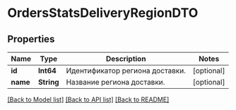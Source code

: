 # OrdersStatsDeliveryRegionDTO

## Properties
Name | Type | Description | Notes
------------ | ------------- | ------------- | -------------
**id** | **Int64** | Идентификатор региона доставки. | [optional] 
**name** | **String** | Название региона доставки. | [optional] 

[[Back to Model list]](../README.md#documentation-for-models) [[Back to API list]](../README.md#documentation-for-api-endpoints) [[Back to README]](../README.md)


